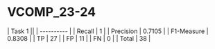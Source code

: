 # VCOMP_23-24

|  Task 1    ||
| ---------- |
| Recall     | 1 |
| Precision  | 0.7105 |
| F1-Measure | 0.8308 |
| TP         | 27 |
| FP         | 11 |
| FN         | 0 |
| Total      | 38 |